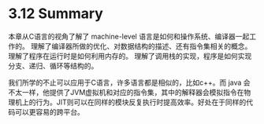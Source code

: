 # 3.12 Summary

本章从C语言的视角了解了 machine-level 语言是如何和操作系统、编译器一起工作的。
理解了编译器所做的优化、对数据结构的描述、还有指令集相关的概念。
理解了程序在运行时是如何利用内存的。
理解了调用栈的实现，程序是如何实现分支、递归、循环等结构的。

我们所学的不止可以应用于C语言，许多语言都是相似的，比如c++。而 java 会不太一样，他提供了JVM虚拟机和对应的指令集，其中的解释器会模拟指令在物理机上的行为。JIT则可以在同样的模块反复执行时提高效率。好处在于同样的代码可以更容易的跨平台。
